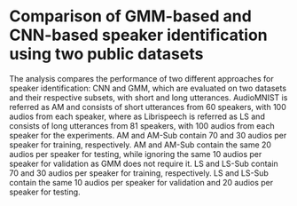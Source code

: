 # Comparison of GMM-based and CNN-based speaker identification using two public datasets

The analysis compares the performance of two different approaches for speaker identification:
CNN and GMM, which are evaluated on two datasets and their respective subsets, with short and
long utterances. AudioMNIST is referred as AM and consists of short utterances from 60 
speakers, with 100 audios from each speaker, where as Librispeech is referred as LS and 
consists of long utterances from 81 speakers, with 100 audios from each speaker for the 
experiments. AM and AM-Sub contain 70 and 30 audios per speaker for training, respectively. 
AM and AM-Sub contain the same 20 audios per speaker for testing, while ignoring the same 10 
audios per speaker for validation as GMM does not require it. LS and LS-Sub contain 70 and 30 
audios per speaker for training, respectively. LS and LS-Sub contain the same 10 audios per 
speaker for validation and 20 audios per speaker for testing. 



